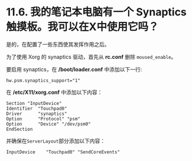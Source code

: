 # 11.6. 我的笔记本电脑有一个 Synaptics 触摸板。我可以在X中使用它吗？

是的，在配置了一些东西使其发挥作用之后。

为了使用 Xorg 的 synaptics 驱动，首先从 **rc.conf** 删除 `moused_enable`。

要启用 synaptics，在 **/boot/loader.conf** 中添加以下一行:

```
hw.psm.synaptics_support="1"
```

在 **/etc/X11/xorg.conf** 中添加以下内容：

```
Section "InputDevice"
Identifier  "Touchpad0"
Driver      "synaptics"
Option      "Protocol" "psm"
Option      "Device" "/dev/psm0"
EndSection
```

并确保在`ServerLayout`部分添加以下内容：

```
InputDevice    "Touchpad0" "SendCoreEvents"
```
